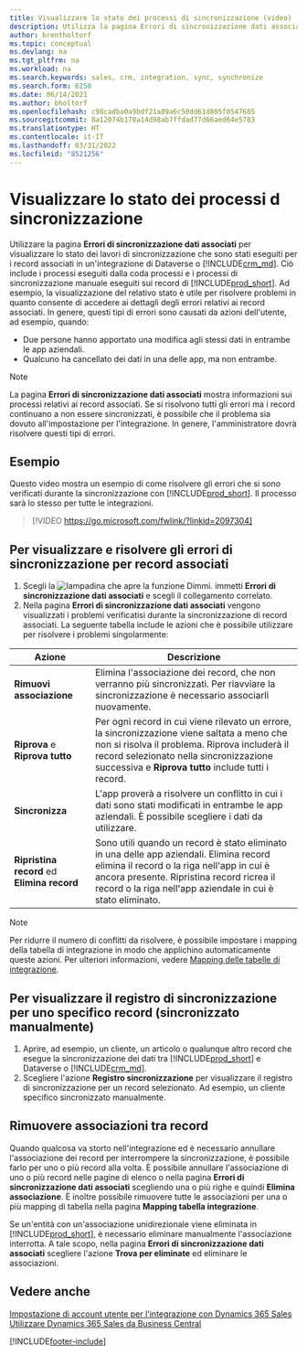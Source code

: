 ```yaml
---
title: Visualizzare lo stato dei processi di sincronizzazione (video)
description: Utilizza la pagina Errori di sincronizzazione dati associati per visualizzare lo stato dei lavori di sincronizzazione che sono stati eseguiti per i record associati in integrazioni.
author: brentholtorf
ms.topic: conceptual
ms.devlang: na
ms.tgt_pltfrm: na
ms.workload: na
ms.search.keywords: sales, crm, integration, sync, synchronize
ms.search.form: 6250
ms.date: 06/14/2021
ms.author: bholtorf
ms.openlocfilehash: c98cadba0a9bdf21a89a6c50dd61d805f0547685
ms.sourcegitcommit: 8a12074b170a14d98ab7ffdad77d66aed64e5783
ms.translationtype: HT
ms.contentlocale: it-IT
ms.lasthandoff: 03/31/2022
ms.locfileid: "8521256"
---
```

# <a name="view-the-status-of-synchronization-jobs"></a>Visualizzare lo stato dei processi d sincronizzazione


Utilizzare la pagina **Errori di sincronizzazione dati associati** per visualizzare lo stato dei lavori di sincronizzazione che sono stati eseguiti per i record associati in un'integrazione di Dataverse o [!INCLUDE[crm_md](includes/crm_md.md)]. Ciò include i processi eseguiti dalla coda processi e i processi di sincronizzazione manuale eseguiti sui record di [!INCLUDE[prod_short](includes/prod_short.md)]. Ad esempio, la visualizzazione del relativo stato è utile per risolvere problemi in quanto consente di accedere ai dettagli degli errori relativi ai record associati. In genere, questi tipi di errori sono causati da azioni dell'utente, ad esempio, quando:  

* Due persone hanno apportato una modifica agli stessi dati in entrambe le app aziendali.
* Qualcuno ha cancellato dei dati in una delle app, ma non entrambe.

> [!Note]
> La pagina **Errori di sincronizzazione dati associati** mostra informazioni sui processi relativi ai record associati. Se si risolvono tutti gli errori ma i record continuano a non essere sincronizzati, è possibile che il problema sia dovuto all'impostazione per l'integrazione. In genere, l'amministratore dovrà risolvere questi tipi di errori.   

## <a name="example"></a>Esempio
Questo video mostra un esempio di come risolvere gli errori che si sono verificati durante la sincronizzazione con [!INCLUDE[prod_short](includes/cds_long_md.md)]. Il processo sarà lo stesso per tutte le integrazioni. 

> [!VIDEO https://go.microsoft.com/fwlink/?linkid=2097304]


## <a name="to-view-and-resolve-synchronization-errors-for-coupled-records"></a>Per visualizzare e risolvere gli errori di sincronizzazione per record associati
1. Scegli la ![lampadina che apre la funzione Dimmi.](media/ui-search/search_small.png "Dimmi cosa vuoi fare") immetti **Errori di sincronizzazione dati associati** e scegli il collegamento correlato.
2. Nella pagina **Errori di sincronizzazione dati associati** vengono visualizzati i problemi verificatisi durante la sincronizzazione di record associati. La seguente tabella include le azioni che è possibile utilizzare per risolvere i problemi singolarmente:

|Azione|Descrizione|
|----|----|
|**Rimuovi associazione**|Elimina l'associazione dei record, che non verranno più sincronizzati. Per riavviare la sincronizzazione è necessario associarli nuovamente. |
|**Riprova** e **Riprova tutto**|Per ogni record in cui viene rilevato un errore, la sincronizzazione viene saltata a meno che non si risolva il problema. Riprova includerà il record selezionato nella sincronizzazione successiva e **Riprova tutto** include tutti i record.|
|**Sincronizza**|L'app proverà a risolvere un conflitto in cui i dati sono stati modificati in entrambe le app aziendali. È possibile scegliere i dati da utilizzare.|
|**Ripristina record** ed **Elimina record**|Sono utili quando un record è stato eliminato in una delle app aziendali. Elimina record elimina il record o la riga nell'app in cui è ancora presente. Ripristina record ricrea il record o la riga nell'app aziendale in cui è stato eliminato.|

> [!NOTE]
> Per ridurre il numero di conflitti da risolvere, è possibile impostare i mapping della tabella di integrazione in modo che applichino automaticamente queste azioni. Per ulteriori informazioni, vedere [Mapping delle tabelle di integrazione](admin-how-to-modify-table-mappings-for-synchronization.md#mapping-integration-tables).

## <a name="to-view-the-synchronization-log-for-a-specific-manually-synchronized-record"></a>Per visualizzare il registro di sincronizzazione per uno specifico record (sincronizzato manualmente)
1. Aprire, ad esempio, un cliente, un articolo o qualunque altro record che esegue la sincronizzazione dei dati tra [!INCLUDE[prod_short](includes/prod_short.md)] e Dataverse o [!INCLUDE[crm_md](includes/crm_md.md)].
2. Scegliere l'azione **Registro sincronizzazione** per visualizzare il registro di sincronizzazione per un record selezionato. Ad esempio, un cliente specifico sincronizzato manualmente.

## <a name="remove-couplings-between-records"></a>Rimuovere associazioni tra record
Quando qualcosa va storto nell'integrazione ed è necessario annullare l'associazione dei record per interrompere la sincronizzazione, è possibile farlo per uno o più record alla volta. È possibile annullare l'associazione di uno o più record nelle pagine di elenco o nella pagina **Errori di sincronizzazione dati associati** scegliendo una o più righe e quindi **Elimina associazione**. È inoltre possibile rimuovere tutte le associazioni per una o più mapping di tabella nella pagina **Mapping tabella integrazione**. 

Se un'entità con un'associazione unidirezionale viene eliminata in [!INCLUDE[prod_short](includes/prod_short.md)], è necessario eliminare manualmente l'associazione interrotta. A tale scopo, nella pagina **Errori di sincronizzazione dati associati** scegliere l'azione **Trova per eliminate** ed eliminare le associazioni.

## <a name="see-also"></a>Vedere anche  
[Impostazione di account utente per l'integrazione con Dynamics 365 Sales](admin-setting-up-integration-with-dynamics-sales.md)  
[Utilizzare Dynamics 365 Sales da Business Central](marketing-integrate-dynamicscrm.md)


[!INCLUDE[footer-include](includes/footer-banner.md)]